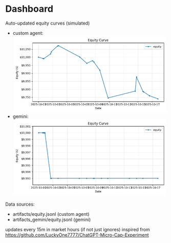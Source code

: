# Dashboard

Auto-updated equity curves (simulated)

- custom agent: ![Equity Curve](artifacts/equity.png?v=f7a1d9e)
- gemini: ![Equity Curve (Gemini)](artifacts_gemini/equity.png?v=f7a1d9e)

Data sources:
- artifacts/equity.jsonl (custom agent)
- artifacts_gemini/equity.jsonl (gemini)

updates every 15m in market hours (if not just ignores)
inspired from https://github.com/LuckyOne7777/ChatGPT-Micro-Cap-Experiment